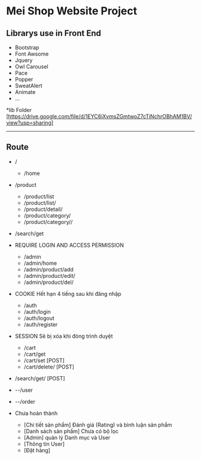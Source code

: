 Mei Shop Website Project
========================
Librarys use in Front End
---------------------------
- Bootstrap
- Font Awsome
- Jquery
- Owl Carousel
- Pace
- Popper
- SweatAlert
- Animate
- ...

*lib Folder [https://drive.google.com/file/d/1EYC6iXvmsZGmtwoZ7cTiNchrOBhAM1BV/view?usp=sharing]

---------------------------
**Route**
---------------------------

- /
  + /home

- /product
  + /product/list
  + /product/list/<Page>
  + /product/detail/<ProductID>
  + /product/category/<CategoryID>
  + /product/category/<CategoryID>/<Page>

- /search/get <POST>

- REQUIRE LOGIN AND ACCESS PERMISSION
  + /admin   
  + /admin/home
  + /admin/product/add
  + /admin/product/edit/<id>
  + /admin/product/del/<id>

- COOKIE Hết hạn 4 tiếng sau khi đăng nhập
  + /auth
  + /auth/login  
  + /auth/logout
  + /auth/register

- SESSION Sẽ bị xóa khi đóng trình duyệt
  + /cart
  + /cart/get 
  + /cart/set [POST]
  + /cart/delete/<id> [POST]

- /search/get/<Keyword> [POST]

- --/user
- --/order


- Chưa hoàn thành
  + [Chi tiết sản phẩm] Đánh giá (Rating) và bình luận sản phẩm
  + [Danh sách sản phẩm] Chưa có bộ lọc
  + [Admin] quản lý Danh mục và User
  + [Thông tin User] 
  + [Đặt hàng]
